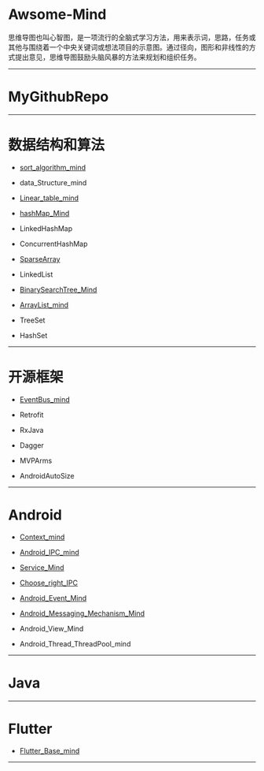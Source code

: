 # Awsome-Mind

思维导图也叫心智图，是一项流行的全脑式学习方法，用来表示词，思路，任务或其他与围绕着一个中央关键词或想法项目的示意图。通过径向，图形和非线性的方式提出意见，思维导图鼓励头脑风暴的方法来规划和组织任务。

------------------

# MyGithubRepo

------------------

# 数据结构和算法

* [sort_algorithm_mind](https://github.com/xianfeng92/Awsome-Mind/blob/master/images/sort_algorithm.png)

* data_Structure_mind

* [Linear_table_mind](https://github.com/xianfeng92/Awsome-Mind/blob/master/images/Linear_table_mind.png)

* [hashMap_Mind](https://github.com/xianfeng92/Awsome-Mind/blob/master/images/hashMap_Mind.png)

* LinkedHashMap

* ConcurrentHashMap

* [SparseArray](https://github.com/xianfeng92/Awsome-Mind/blob/master/images/SparseArray_mind.png)

* LinkedList

* [BinarySearchTree_Mind](https://github.com/xianfeng92/Awsome-Mind/blob/master/images/BinarySearchTree_Mind.png)

* [ArrayList_mind](https://github.com/xianfeng92/Awsome-Mind/blob/master/images/ArrayList_mind.png)

* TreeSet

* HashSet

-------------------

# 开源框架

* [EventBus_mind](https://github.com/xianfeng92/Awsome-Android/blob/master/images/EventBus_mind.png)

* Retrofit

* RxJava

* Dagger

* MVPArms

* AndroidAutoSize

------------------

# Android

* [Context_mind](https://github.com/xianfeng92/Awsome-Mind/blob/master/images/Context_mind.png)

* [Android_IPC_mind](https://github.com/xianfeng92/Awsome-Mind/blob/master/images/Android_IPC_mind.png)

* [Service_Mind](https://github.com/xianfeng92/Awsome-Mind/blob/master/images/Service_Mind.png)

* [Choose_right_IPC](https://github.com/xianfeng92/Awsome-Mind/blob/master/images/Choose_right_IPC.png)

* [Android_Event_Mind](https://github.com/xianfeng92/Awsome-Mind/blob/master/images/Android_Event_Mind.png)

* [Android_Messaging_Mechanism_Mind](https://github.com/xianfeng92/Awsome-Mind/blob/master/images/Android_Messaging_Mechanism_Mind.png)

* Android_View_Mind

* Android_Thread_ThreadPool_mind

------------------------

# Java

-------------------
# Flutter

* [Flutter_Base_mind](https://github.com/xianfeng92/Awsome-Mind/blob/master/images/Flutter_Base_mind.png)


-------------------
